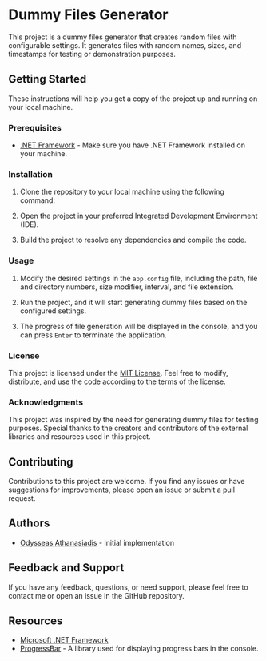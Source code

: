 # Dummy Files Generator

This project is a dummy files generator that creates random files with configurable settings. It generates files with random names, sizes, and timestamps for testing or demonstration purposes.

## Getting Started

These instructions will help you get a copy of the project up and running on your local machine.

### Prerequisites

- [.NET Framework](https://dotnet.microsoft.com/download/dotnet-framework) - Make sure you have .NET Framework installed on your machine.

### Installation

1. Clone the repository to your local machine using the following command:

2. Open the project in your preferred Integrated Development Environment (IDE).

3. Build the project to resolve any dependencies and compile the code.

### Usage

1. Modify the desired settings in the `app.config` file, including the path, file and directory numbers, size modifier, interval, and file extension.

2. Run the project, and it will start generating dummy files based on the configured settings.

3. The progress of file generation will be displayed in the console, and you can press `Enter` to terminate the application.

### License

This project is licensed under the [MIT License](LICENSE). Feel free to modify, distribute, and use the code according to the terms of the license.

### Acknowledgments

This project was inspired by the need for generating dummy files for testing purposes. Special thanks to the creators and contributors of the external libraries and resources used in this project.

## Contributing

Contributions to this project are welcome. If you find any issues or have suggestions for improvements, please open an issue or submit a pull request.

## Authors

- [Odysseas Athanasiadis](https://github.com/Odysseas95) - Initial implementation

## Feedback and Support

If you have any feedback, questions, or need support, please feel free to contact me or open an issue in the GitHub repository.

## Resources

- [Microsoft .NET Framework](https://dotnet.microsoft.com/)
- [ProgressBar](https://github.com/Mpdreamz/shellprogressbar) - A library used for displaying progress bars in the console.
